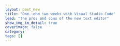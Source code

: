 ```yaml
---
layout: post_new
title: "One..ehm two weeks with Visual Studio Code"
lead: "The pros and cons of the new text editor"
show_img_in_detail: true
coverimage: false
category:
tags: []
---
```



